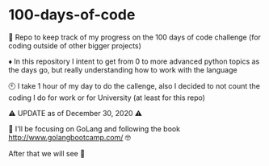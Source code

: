 # 100-days-of-code
:pushpin: Repo to keep track of my progress on the 100 days of code challenge (for coding outside of other bigger projects)

:diamonds: In this repository I intent to get from 0 to more advanced python topics as the days go, but really understanding how to work with the language

:clock10: I take 1 hour of my day to do the callenge, also I decided to not count the coding I do for work or for University (at least for this repo)

:warning: UPDATE as of December 30, 2020 :warning: 

:blue_book: I'll be focusing on GoLang and following the book http://www.golangbootcamp.com/ :nerd_face:

After that we will see :dart:
